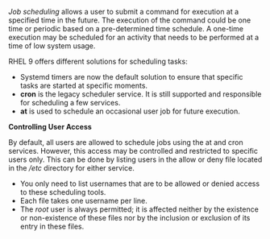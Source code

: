 _Job scheduling_ allows a user to submit a command for execution at a specified time in the future. The execution of the command could be one time or periodic based on a pre-determined time schedule. A one-time execution may be scheduled for an activity that needs to be performed at a time of low system usage.

RHEL 9 offers different solutions for scheduling tasks:

- Systemd timers are now the default solution to ensure that specific tasks are started at specific moments.
- **cron** is the legacy scheduler service. It is still supported and responsible for scheduling a few services.
- **at** is used to schedule an occasional user job for future execution.

**Controlling User Access**

By default, all users are allowed to schedule jobs using the at and cron services. However, this access may be controlled and restricted to specific users only. This can be done by listing users in the allow or deny file located in the _/etc_ directory for either service. 

- You only need to list usernames that are to be allowed or denied access to these scheduling tools. 
- Each file takes one username per line. 
- The _root_ user is always permitted; it is affected neither by the existence or non-existence of these files nor by the inclusion or exclusion of its entry in these files.


